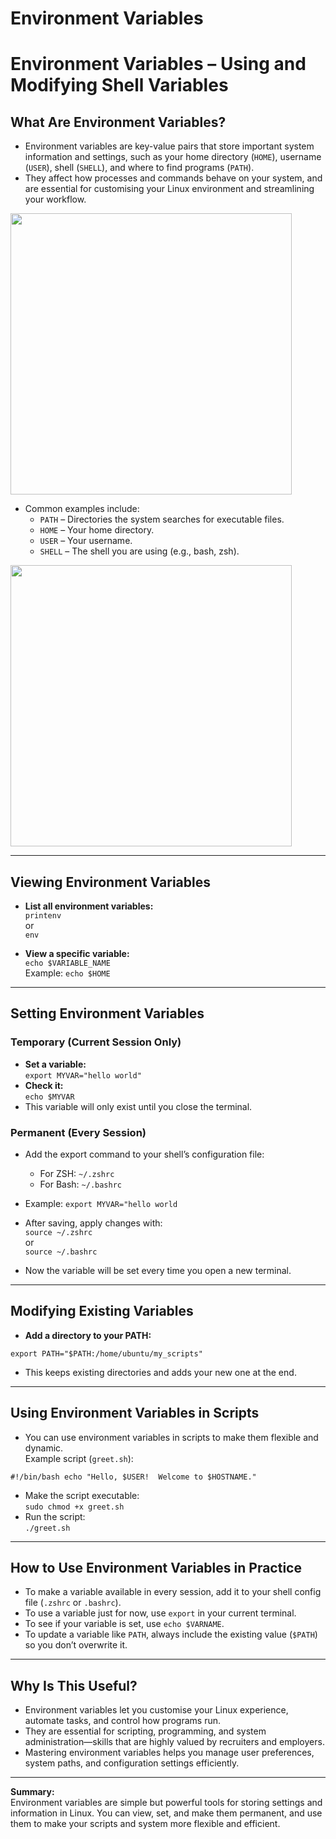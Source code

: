 # Environment Variables









# Environment Variables – Using and Modifying Shell Variables

## What Are Environment Variables?

- Environment variables are key-value pairs that store important system information and settings, such as your home directory (`HOME`), username (`USER`), shell (`SHELL`), and where to find programs (`PATH`).
- They affect how processes and commands behave on your system, and are essential for customising your Linux environment and streamlining your workflow.

<img src="https://github.com/user-attachments/assets/2db4cf31-91fc-48c4-87bc-23803fe1c993" width="450" />


- Common examples include:
  - `PATH` – Directories the system searches for executable files.
  - `HOME` – Your home directory.
  - `USER` – Your username.
  - `SHELL` – The shell you are using (e.g., bash, zsh).


<img src="https://github.com/user-attachments/assets/8ce4b166-1918-4ec2-9f69-c3f588efde6b" width="450" />

---

## Viewing Environment Variables

- **List all environment variables:**  
  `printenv`  
  or  
  `env`

- **View a specific variable:**  
  `echo $VARIABLE_NAME`  
  Example: `echo $HOME`

---

## Setting Environment Variables

### Temporary (Current Session Only)

- **Set a variable:**  
  `export MYVAR="hello world"`
- **Check it:**  
  `echo $MYVAR`
- This variable will only exist until you close the terminal.

### Permanent (Every Session)

- Add the export command to your shell’s configuration file:
  - For ZSH: `~/.zshrc`
  - For Bash: `~/.bashrc`
- Example: `export MYVAR="hello world`

- After saving, apply changes with:  
`source ~/.zshrc`  
or  
`source ~/.bashrc`
- Now the variable will be set every time you open a new terminal.

---

## Modifying Existing Variables

- **Add a directory to your PATH:**  

`export PATH="$PATH:/home/ubuntu/my_scripts"`

- This keeps existing directories and adds your new one at the end.

---

## Using Environment Variables in Scripts

- You can use environment variables in scripts to make them flexible and dynamic.  
Example script (`greet.sh`):

`#!/bin/bash
echo "Hello, $USER! 
Welcome to $HOSTNAME."`

- Make the script executable:  
`sudo chmod +x greet.sh`
- Run the script:  
`./greet.sh`

---

## How to Use Environment Variables in Practice

- To make a variable available in every session, add it to your shell config file (`.zshrc` or `.bashrc`).
- To use a variable just for now, use `export` in your current terminal.
- To see if your variable is set, use `echo $VARNAME`.
- To update a variable like `PATH`, always include the existing value (`$PATH`) so you don’t overwrite it.

---

## Why Is This Useful?

- Environment variables let you customise your Linux experience, automate tasks, and control how programs run.
- They are essential for scripting, programming, and system administration—skills that are highly valued by recruiters and employers.
- Mastering environment variables helps you manage user preferences, system paths, and configuration settings efficiently.

---

**Summary:**  
Environment variables are simple but powerful tools for storing settings and information in Linux. You can view, set, and make them permanent, and use them to make your scripts and system more flexible and efficient.
